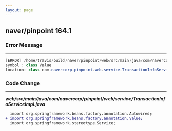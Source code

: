 ```yaml
---
layout: page
---
```

## naver/pinpoint 164.1

### Error Message

---------------------

```java
[ERROR] /home/travis/build/naver/pinpoint/web/src/main/java/com/navercorp/pinpoint/web/service/TransactionInfoServiceImpl.java:[73,5] cannot find symbol 
symbol : class Value 
location: class com.navercorp.pinpoint.web.service.TransactionInfoServiceImpl 
```

### Code Change

---------------------

***web/src/main/java/com/navercorp/pinpoint/web/service/TransactionInfoServiceImpl.java***

```diff
  import org.springframework.beans.factory.annotation.Autowired;
+ import org.springframework.beans.factory.annotation.Value;
  import org.springframework.stereotype.Service;
```